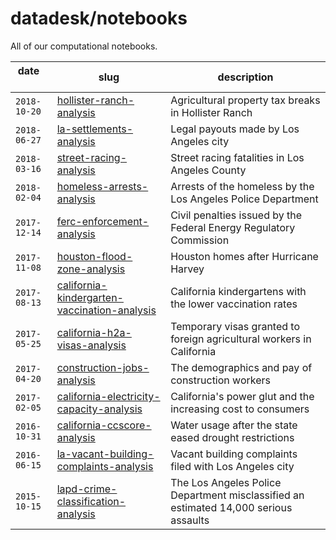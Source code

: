 # datadesk/notebooks

All of our computational notebooks.

| date &nbsp; &nbsp; | slug | description |
|---|---|---|
|  `2018-10-20` | [hollister-ranch-analysis](https://github.com/datadesk/hollister-ranch-analysis) | Agricultural property tax breaks in Hollister Ranch |
|  `2018-06-27` | [la-settlements-analysis](https://github.com/datadesk/la-settlements-analysis) | Legal payouts made by Los Angeles city |
|  `2018-03-16` | [street-racing-analysis](https://github.com/datadesk/street-racing-analysis) | Street racing fatalities in Los Angeles County |
|  `2018-02-04` | [homeless-arrests-analysis](https://github.com/datadesk/homeless-arrests-analysis) | Arrests of the homeless by the Los Angeles Police Department |
|  `2017-12-14` | [ferc-enforcement-analysis](https://github.com/datadesk/ferc-enforcement-analysis) | Civil penalties issued by the Federal Energy Regulatory Commission |
|  `2017-11-08` | [houston-flood-zone-analysis](https://github.com/datadesk/houston-flood-zone-analysis) | Houston homes after Hurricane Harvey |
|  `2017-08-13` | [california-kindergarten-vaccination-analysis](https://github.com/datadesk/california-kindergarten-vaccination-analysis) | California kindergartens with the lower vaccination rates |
|  `2017-05-25` | [california-h2a-visas-analysis](https://github.com/datadesk/california-h2a-visas-analysis) | Temporary visas granted to foreign agricultural workers in California |
|  `2017-04-20` | [construction-jobs-analysis](https://github.com/datadesk/construction-jobs-analysis) | The demographics and pay of construction workers |
|  `2017-02-05` | [california-electricity-capacity-analysis](https://github.com/datadesk/california-electricity-capacity-analysis) | California's power glut and the increasing cost to consumers |
|  `2016-10-31` | [california-ccscore-analysis](https://github.com/datadesk/california-ccscore-analysis) | Water usage after the state eased drought restrictions |
|  `2016-06-15` | [la-vacant-building-complaints-analysis](https://github.com/datadesk/la-vacant-building-complaints-analysis) | Vacant building complaints filed with Los Angeles city |
|  `2015-10-15` | [lapd-crime-classification-analysis](https://github.com/datadesk/lapd-crime-classification-analysis) | The Los Angeles Police Department misclassified an estimated 14,000 serious assaults |